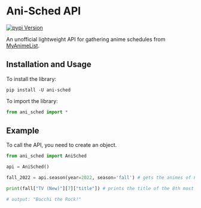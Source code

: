 # Ani-Sched API


[![pypi Version](https://img.shields.io/pypi/v/mal-api.svg?color=informational)](https://pypi.org/project/mal-api/)

An unofficial lightweight API for gathering anime schedules from [MyAnimeList](https://myanimelist.net).


## Installation and Usage

To install the library:

```
pip install -U ani-sched
```

To import the library:

```python
from ani_sched import *
```

## Example

To call the API, you need to create an object.
    
```python
from ani_sched import AniSched

api = AniSched()

fall_2022 = api.season(year=2022, season='fall') # gets the animes of Fall 2022

print(fall["TV (New)"][7]["title"]) # prints the title of the 8th most popular TV anime of Fall 2022

# output: "Bocchi the Rock!"

```
####